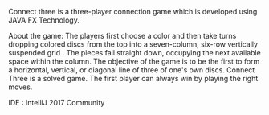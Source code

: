 Connect three is a three-player connection game which is developed using JAVA FX Technology.

About the game:
The players first choose a color and then take turns dropping colored discs from the top into a seven-column, six-row vertically suspended grid .
The pieces fall straight down, occupying the next available space within the column. The objective of the game is to be the first to form a horizontal, vertical, or diagonal line of three of one's own discs.
Connect Three is a solved game. The first player can always win by playing the right moves.

IDE : IntelliJ 2017 Community
